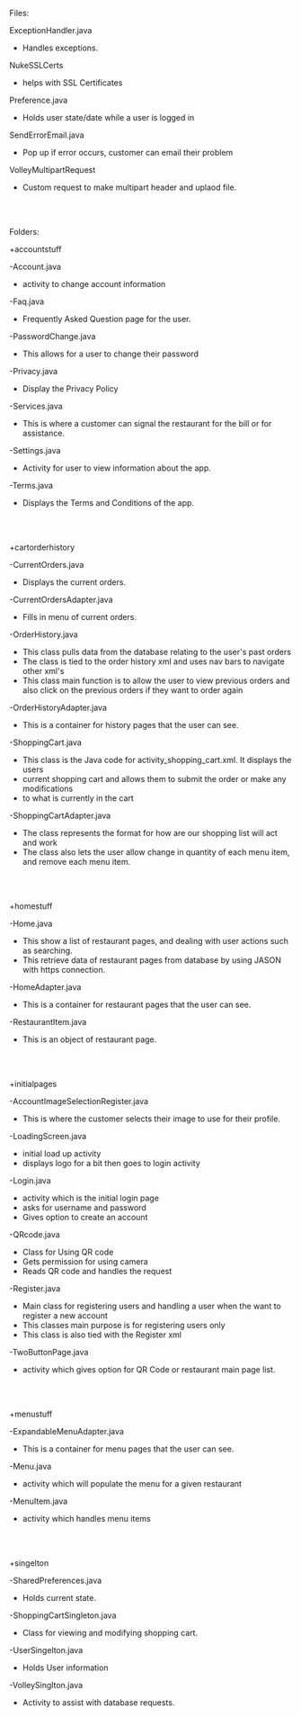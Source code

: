 Files:

ExceptionHandler.java
* Handles exceptions.

NukeSSLCerts
* helps with SSL Certificates 

Preference.java
* Holds user state/date while a user is logged in

SendErrorEmail.java
* Pop up if error occurs, customer can email their problem

VolleyMultipartRequest
* Custom request to make multipart header and uplaod file.
<br />
<br />


Folders:


+accountstuff

-Account.java
* activity to change account information

-Faq.java
* Frequently Asked Question page for the user.

-PasswordChange.java
* This allows for a user to change their password

-Privacy.java
* Display the Privacy Policy

-Services.java
* This is where a customer can signal the restaurant for the bill or for assistance.

-Settings.java
* Activity for user to view information about the app.

-Terms.java
* Displays the Terms and Conditions of the app.
<br />
<br />

+cartorderhistory

-CurrentOrders.java
* Displays the current orders.

-CurrentOrdersAdapter.java
* Fills in menu of current orders.

-OrderHistory.java
* This class pulls data from the database relating to the user's past orders
 * The class is tied to the order history xml and uses nav bars to navigate other xml's
 * This class main function is to allow the user to view previous orders and also click on the previous orders if they want to order again

-OrderHistoryAdapter.java
* This is a container for history pages that the user can see.

-ShoppingCart.java
* This class is the Java code for activity_shopping_cart.xml. It displays the users
* current shopping cart and allows them to submit the order or make any modifications
* to what is currently in the cart

-ShoppingCartAdapter.java
* The class represents the format for how are our shopping list will act and work
* The class also lets the user allow change in quantity of each menu item, and remove each menu item.
<br />
<br />


+homestuff

-Home.java
* This show a list of restaurant pages, and dealing with user actions such as searching.
* This retrieve data of restaurant pages from database by using JASON with https connection.

-HomeAdapter.java
* This is a container for restaurant pages that the user can see.

-RestaurantItem.java
* This is an object of restaurant page.
<br />
<br />


+initialpages

-AccountImageSelectionRegister.java
* This is where the customer selects their image to use for their profile.

-LoadingScreen.java
* initial load up activity
* displays logo for a bit then goes to login activity

-Login.java
* activity which is the initial login page
* asks for username and password
* Gives option to create an account

-QRcode.java
* Class for Using QR code
* Gets permission for using camera
* Reads QR code and handles the request

-Register.java
* Main class for registering users and handling a user when the want to register a new account
* This classes main purpose is for registering users only
* This class is also tied with the Register xml

-TwoButtonPage.java
* activity which gives option for QR Code or restaurant main page list.
<br />
<br />


+menustuff

-ExpandableMenuAdapter.java
* This is a container for menu pages that the user can see.

-Menu.java
* activity which will populate the menu for a given restaurant

-MenuItem.java
* activity which handles menu items
<br />
<br />


+singelton

-SharedPreferences.java
* Holds current state.

-ShoppingCartSingleton.java
* Class for viewing and modifying shopping cart.

-UserSingelton.java
* Holds User information

-VolleySinglton.java
* Activity to assist with database requests.


